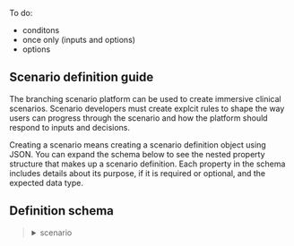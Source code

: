 To do:
- conditons
- once only (inputs and options)
- options

## Scenario definition guide

The branching scenario platform can be used to create immersive clinical scenarios. Scenario developers must create explcit rules to shape the way users can progress through the scenario and how the platform should respond to inputs and decisions.

Creating a scenario means creating a scenario definition object using JSON. You can expand the schema below to see the nested property structure that makes up a scenario definition. Each property in the schema includes details about its purpose, if it is required or optional, and the expected data type.

## Definition schema

> <details><summary>scenario</summary>
>
> `object | required`
>
> Defines the appearance and behaviour of the scenario.
>>
>> <details><summary>title</summary>
>>
>> `string | required`
>>
>> The principle title/name of the scenario.
>>
>> Displays at the top of the window.
>> </details>
>>
>> <details><summary>subtitle</summary>
>>
>> `string | optional`
>>
>> The secondary title/strapline of the scenario.
>>
>> Displays below the title, at the top of the window.
>> </details>
>>
>> <details><summary>config</summary>
>>
>> `object | required`
>>
>> Changes the behaviour of the scenario such as default scores or enabling developer mode.
>>>
>>> <details><summary>development</summary>
>>>
>>> `object | required`
>>>
>>> Configuration settings related to developer mode.
>>>>
>>>> <details><summary>developerPanelVisible</summary>
>>>>
>>>> `boolean | optional (default false)`
>>>> 
>>>> Sets the visibility of the developer panel at the bottom of the window.
>>>> </details>
>>>>
>>>> <details><summary>startNode</summary>
>>>>
>>>> `integer | optional (default 0)`
>>>>
>>>> The index of the node to show when the scenario starts.
>>>> </details>
>>>>
>>> </details>
>>> <details><summary>nodes</summary>
>>>
>>> `object | required`
>>>
>>> Configuration settings related to nodes and objects they contain.
>>>>
>>>> <details><summary>contents</summary>
>>>>
>>>> `object | required`
>>>>
>>>> Configuration settings related to content elements.
>>>>>
>>>>> <details><summary>input_textarea</summary>
>>>>>
>>>>> `object | required`
>>>>>
>>>>> Configuration settings related to input_textarea components.
>>>>>>
>>>>>> <details><summary>minLength</summary>
>>>>>>
>>>>>> `integer | required`
>>>>>>
>>>>>> The minimum number of characters required for a input_textarea to be submitted.
>>>>>> </details>
>>>>>>
>>>>>> <details><summary>defaultScore</summary>
>>>>>>
>>>>>> `integer | required`
>>>>>>
>>>>>> The score assigned for each keyword matched by the user if a custom score for that keyword is not defined.
>>>>>> </details>
>>>>>>
>>>>> </details>
>>>>>
>>>>> <details><summary>input_checkbox</summary>
>>>>>
>>>>> `object | required`
>>>>>
>>>>> Configuration settings related to input_checkbox components.
>>>>>>
>>>>>> <details><summary>defaultScore</summary>
>>>>>>
>>>>>> `object | required`
>>>>>>
>>>>>> Defines the score assigned for each checkbox selected by the user if a custom score for that checkbox is not defined.
>>>>>>>
>>>>>>> <details><summary>recommended</summary>
>>>>>>>
>>>>>>> `integer | required`
>>>>>>>
>>>>>>> The default score for a checkbox if it has the property `recommended: true` or `recommended: undefined`.
>>>>>>> </details>
>>>>>>>
>>>>>>> <details><summary>notRecommended</summary>
>>>>>>>
>>>>>>> `integer | required`
>>>>>>>
>>>>>>> The default score for a checkbox if it has the property `recommended: false`.
>>>>>>> </details>
>>>>>>>
>>>>>> </details>
>>>>>>
>>>>> </details>
>>>>>
>>>>> <details><summary>input_radios</summary>
>>>>>
>>>>> `object | required`
>>>>>
>>>>> Configuration settings related to input_radios components.
>>>>>>
>>>>>> <details><summary>defaultScore</summary>
>>>>>>
>>>>>> `object | required`
>>>>>>
>>>>>> Defines the score assigned for a radio button selected by the user if a custom score for that radio button is not defined.
>>>>>>>
>>>>>>> <details><summary>recommended</summary>
>>>>>>>
>>>>>>> `integer | required`
>>>>>>>
>>>>>>> The default score for a radio button if it has the property `recommended: true` or `recommended: undefined`.
>>>>>>> </details>
>>>>>>>
>>>>>>> <details><summary>notRecommended</summary>
>>>>>>>
>>>>>>> `integer | required`
>>>>>>>
>>>>>>> The default score for a radio button if it has the property `recommended: false`.
>>>>>>> </details>
>>>>>>>
>>>>>> </details>
>>>>>>
>>>>> </details>
>>>>>
>>>> </details>
>>>>
>>> </details>
>>>
>> </details>
>>
>> <details><summary>state</summary>
>>
>> `object | optional`
>>
>> Required only if using the state management feature of the branching scenario platform. The scenario creator can define a structure for the state object using JSON which can be as complex as required.
>>
>> For example, state might contain the objects `user`, `environment` and `patient` each of which contain their own data which changes in response to a users interaction with the scenario.
>> </details>
>>
>> <details><summary>nodes</summary>
>>
>> `array | required`
>>
>> Contains the node objects through which the user moves as the progress through the scenario.
>>>
>>> <details><summary>node</summary>
>>>
>>> `object | required (minimum 1 within nodes array)`
>>>
>>> Each node object within the nodes array defines a step on a path through the scenario.
>>>>
>>>> <details><summary>id</summary>
>>>>
>>>> `string | required | unique (amongst node objects in nodes array) | no spaces`
>>>>
>>>> Identifies the node. Used for conditional tests.
>>>> </details>
>>>>
>>>> <details><summary>title</summary>
>>>>
>>>> `string | required`
>>>>
>>>> Appears at the top of the main content panel when the node is active.
>>>> </details>
>>>>
>>>> <details><summary>contents</summary>
>>>>
>>>> `array | optional`
>>>>
>>>> Contains the content objects which appear in the middle of the main content panel. If not defined the contents area for the node will be blank.
>>>>
>>>> *Schema of properties for ALL content objects:*
>>>>>
>>>>> <details><summary>content</summary>
>>>>>
>>>>> `object | optional`
>>>>>
>>>>> Each content object within the contents array defines a element to appear in the main content area. These are rendered in order with the first defined object at the top. If no content objects are defined within the contents array for a node, the contents area for the node will be blank.
>>>>>>
>>>>>> <details><summary>id</summary>
>>>>>>
>>>>>> `string | required | unique (amongst content objects in contents array of current node) | no spaces`
>>>>>>
>>>>>> Identifies the content object. Used for conditional testing.
>>>>>> </details>
>>>>>>
>>>>>> <details><summary>type</summary>
>>>>>>
>>>>>> `string | required`
>>>>>>
>>>>>> Defines the type of content amongst the available options:
>>>>>>
>>>>>> - `text_paragraph`
>>>>>> - `text_emphasis`
>>>>>> - `text_heading`
>>>>>> - `text_link`
>>>>>> - `text_bullets`
>>>>>> - `text_numbers`
>>>>>>
>>>>>> *Content object will have other properties dependent on property `type`, see below.*
>>>>>> </details>
>>>>>>
>>>>>> <details><summary>excludeFromNotes</summary>
>>>>>>
>>>>>> `boolean | optional (default: false)`
>>>>>>
>>>>>> If `true` will prevent casenote entries being generated for the content object.
>>>>>> </details>
>>>>>>
>>>>>> <details><summary>excludeFromLog</summary>
>>>>>>
>>>>>> `boolean | optional (default: false)`
>>>>>>
>>>>>> If `true` will prevent log entries being generated for the content object.
>>>>>> </details>
>>>>>>
>>>>>> <details><summary>conditions</summary>
>>>>>>
>>>>>> `array | optional`
>>>>>>
>>>>>> Contains condition objects all of which must evaluate to `true` for the content element to be rendered. If one or more condition in the array evaluates to `false` the content element will not be rendered. If not provided then the content element will be rendered.
>>>>>>>
>>>>>>> <details><summary>condition</summary>
>>>>>>>
>>>>>>> `object | optional`
>>>>>>>
>>>>>>> Defines the condition which must evaluate to `true` for the parent content object to be rendered.
>>>>>>>>
>>>>>>>> <details><summary>target</summary>
>>>>>>>>
>>>>>>>> `object | required`
>>>>>>>>
>>>>>>>> Defines the object on which the conditional test is run.
>>>>>>>>> <details><summary>id</summary>
>>>>>>>>>
>>>>>>>>> `string | required`
>>>>>>>>>
>>>>>>>>> The id of the object on which the conditional test is run.
>>>>>>>>> </details>
>>>>>>>>>
>>>>>>>>> <details><summary>in</summary>
>>>>>>>>>
>>>>>>>>> `string | optional (default: 'contents')`
>>>>>>>>>
>>>>>>>>> Defines the array in which to search for the target id. Options:
>>>>>>>>>
>>>>>>>>> - `contents` (default if property `in` not defined)
>>>>>>>>> - `nodes`
>>>>>>>>> - `options`
>>>>>>>>> </details>
>>>>>>>>>
>>>>>>>>> <details><summary>nodeId</summary>
>>>>>>>>>
>>>>>>>>> `string | optional`
>>>>>>>>>
>>>>>>>>> The node in which the target object is found. Has no effect if target object is in `nodes`. If undefined defaults to the current node.
>>>>>>>>> </details>
>>>>>>>>>
>>>>>>>> </details>
>>>>>>>>
>>>>>>>> <details><summary>test</summary>
>>>>>>>>
>>>>>>>> `object | required`
>>>>>>>>
>>>>>>>> Defines the test to be performed on the target object.
>>>>>>>>>
>>>>>>>>> <details><summary>methodName</summary>
>>>>>>>>>
>>>>>>>>> `string | required`
>>>>>>>>>
>>>>>>>>> The name of the test to perform. Must be suitable for the target object.
>>>>>>>>> <br>Tests which can be performed on node objects:
>>>>>>>>>>
>>>>>>>>>> <details><summary>visitCount</summary>
>>>>>>>>>>
>>>>>>>>>> ***
>>>>>>>>>> </details>
>>>>>>>>>>
>>>>>>>>> <br>Tests which can be performed on text_ objects:
>>>>>>>>>> <details><summary>seen</summary>
>>>>>>>>>>
>>>>>>>>>> ***
>>>>>>>>>> </details>
>>>>>>>>>>
>>>>>>>>> </details>
>>>>>>>>>
>>>>>>>>> <details><summary>operator</summary>
>>>>>>>>>
>>>>>>>>> `string | optional`
>>>>>>>>>
>>>>>>>>> Only required if needed for the chosen `methodName`. Options:
>>>>>>>>>
>>>>>>>>> - `>`
>>>>>>>>> - `<`
>>>>>>>>> - `=`
>>>>>>>>>
>>>>>>>>> See under `methodName` for further details.
>>>>>>>>> </details>
>>>>>>>>>
>>>>>>>>> <details><summary>require</summary>
>>>>>>>>>
>>>>>>>>> `string/integer/float | optional`
>>>>>>>>>
>>>>>>>>> Only required if needed for the chosen `methodName`. See under `methodName` for further details.
>>>>>>>>> </details>
>>>>>>>>>
>>>>>>>> </details>
>>>>>>>>
>>>>>>> </details>
>>>>>>>
>>>>>> </details>
>>>>>>
>>>>> </details>
>>>>>
>>>> *Schema of properties for specific content types:*
>>>>>
>>>>> <br>Text-based elements:
>>>>> <details><summary>text_paragraph</summary>
>>>>>
>>>>> *These properties in addition to those for all content objects shown above*
>>>>>>
>>>>>> <details><summary>text</summary>
>>>>>>
>>>>>> `string | required`
>>>>>>
>>>>>> Rendered as regular paragraph text in the content area.
>>>>>> </details>
>>>>>>
>>>>>> <details><summary>bold</summary>
>>>>>>
>>>>>> `boolean | optional (default: false)`
>>>>>>
>>>>>> If `true` paragraph text will be **bold**.
>>>>>> </details>
>>>>>>
>>>>> </details>
>>>>>
>>>>> <details><summary>text_emphasis</summary>
>>>>>
>>>>> *These properties in addition to those for all content objects shown above*
>>>>>>
>>>>>> <details><summary>text</summary>
>>>>>>
>>>>>> `string | required`
>>>>>>
>>>>>> Rendered as large italicised centered text in the content area.
>>>>>> </details>
>>>>>>
>>>>> </details>
>>>>>
>>>>> <details><summary>text_heading</summary>
>>>>>
>>>>> *These properties in addition to those for all content objects shown above*
>>>>>>
>>>>>> <details><summary>text</summary>
>>>>>>
>>>>>> `string | required`
>>>>>>
>>>>>> Rendered as heading text in the content area.
>>>>>> </details>
>>>>>>
>>>>>> <details><summary>level</summary>
>>>>>>
>>>>>> `integer | required`
>>>>>>
>>>>>> Sets the size/importance for the heading text. Options:
>>>>>> - `1` (equivalent to `<h3>`)
>>>>>> - `2` (equivalent to `<h4>`)
>>>>>> - `3` (equivalent to `<h5>`)
>>>>>> </details>
>>>>>>
>>>>>> <details><summary>center</summary>
>>>>>>
>>>>>> `boolean | optional (default: false)`
>>>>>>
>>>>>> If `true` heading will be horizontally centered in the content area.
>>>>>> </details>
>>>>>>
>>>>> </details>
>>>>>
>>>>> <details><summary>text_link</summary>
>>>>>
>>>>> *These properties in addition to those for all content objects shown above*
>>>>>>
>>>>>> <details><summary>text</summary>
>>>>>>
>>>>>> `string | required`
>>>>>>
>>>>>> Rendered as text formatted as a link in the content area.
>>>>>> </details>
>>>>>>
>>>>>> <details><summary>link</summary>
>>>>>>
>>>>>> `string | required`
>>>>>>
>>>>>> A resolvable URL (absolute or relative) which will be opened in a new tab when the text is clicked.
>>>>>> </details>
>>>>>>
>>>>> </details>
>>>>>
>>>>> <details><summary>text_bullets</summary>
>>>>>
>>>>> *These properties in addition to those for all content objects shown above*
>>>>>>
>>>>>> <details><summary>text</summary>
>>>>>>
>>>>>> `string | optional`
>>>>>>
>>>>>> Rendered as regular paragraph text in the content area above the bullet points. If not defined the bullet points appear without preceeding paragraph.
>>>>>> </details>
>>>>>>
>>>>>> <details><summary>items</summary>
>>>>>>
>>>>>> `array | required`
>>>>>>
>>>>>> Contains the item strings to appear on each bullet point. Rendered in order with the first item in the array appearing at the top of the list.
>>>>>>>
>>>>>>> <details><summary>item</summary>
>>>>>>>
>>>>>>> `string | required (minimum 1 within array items)`
>>>>>>>
>>>>>>> The text which appears for this bullet point.
>>>>>>> </details>
>>>>>>>
>>>>>> </details>
>>>>>>
>>>>> </details>
>>>>>
>>>>> <details><summary>text_numbers</summary>
>>>>>
>>>>> *These properties in addition to those for all content objects shown above*
>>>>>>
>>>>>> <details><summary>text</summary>
>>>>>>
>>>>>> `string | optional`
>>>>>>
>>>>>> Rendered as regular paragraph text in the content area above the numbered points. If not defined the numbered points appear without preceeding paragraph.
>>>>>> </details>
>>>>>>
>>>>>> <details><summary>items</summary>
>>>>>>
>>>>>> `array | required`
>>>>>>
>>>>>> Contains the item strings to appear on each numbered point. Rendered in order with the first item in the array as number 1 on the list.
>>>>>>>
>>>>>>> <details><summary>item</summary>
>>>>>>>
>>>>>>> `string | required (minimum 1 within array items)`
>>>>>>>
>>>>>>> The text which appears for this bullet point.
>>>>>>> </details>
>>>>>>>
>>>>>> </details>
>>>>>>
>>>>> </details>
>>>>>
>>>>> <br>Media elements:
>>>>> <details><summary>media_image</summary>
>>>>>
>>>>> *These properties in addition to those for all content objects shown above*
>>>>>>
>>>>>> <details><summary>text</summary>
>>>>>>
>>>>>> `string | required`
>>>>>>
>>>>>> The 'alt' text for the image which appears if the image fails to load, and is used by users of assistive technology.
>>>>>> </details>
>>>>>>
>>>>>> <details><summary>path</summary>
>>>>>>
>>>>>> `string | required`
>>>>>>
>>>>>> The filename (including file type extension) of the image to be rendered. The image should be placed in the folder `scenario/img/`. If placed in a sub-directory within this folder, include this: e.g. `my-sub-directory/my-image.jpg`.
>>>>>> </details>
>>>>>>
>>>>>> <details><summary>caption</summary>
>>>>>>
>>>>>> `object | optional`
>>>>>>
>>>>>> Defines a caption to appear below the image. If not defined, no caption will appear.
>>>>>>>
>>>>>>> <details><summary>text</summary>
>>>>>>>
>>>>>>> `string | required`
>>>>>>>
>>>>>>> Rendered as centered paragraph text below the image. Formatted as a link if the caption->link property is defined.
>>>>>>> </details>
>>>>>>>
>>>>>>> <details><summary>link</summary>
>>>>>>>
>>>>>>> `string | required`
>>>>>>>
>>>>>>> A resolvable URL (absolute or relative) which will be opened in a new tab when the caption text is clicked. If not defined the caption text is not clickable.
>>>>>>> </details>
>>>>>>>
>>>>>> </details>
>>>>>>
>>>>> </details>
>>>>>
>>>>> <br>Layout elements:
>>>>> <details><summary>layout_spacer</summary>
>>>>>
>>>>> *These properties in addition to those for all content objects shown above*
>>>>>>
>>>>>> <details><summary>size</summary>
>>>>>>
>>>>>> `integer | required`
>>>>>>
>>>>>> The size of the spacer element as vh units (percentage of the height of the users window).
>>>>>> </details>
>>>>>>
>>>>> </details>
>>>>>
>>>>> <details><summary>layout_columns</summary>
>>>>>
>>>>> *These properties in addition to those for all content objects shown above*
>>>>>>
>>>>>> <details><summary>columns</summary>
>>>>>>
>>>>>> `array | required`
>>>>>>
>>>>>> Contains the column objects which are to appear side-by-side in the content area.
>>>>>>>
>>>>>>> <details><summary>column</summary>
>>>>>>>
>>>>>>> `object | required (minimum 2)`
>>>>>>>
>>>>>>> Defined like a regular content element (e.g. text_paragraph) but with the additional optional property of `colWidth`.
>>>>>>>>
>>>>>>>> <details><summary>colWidth</summary>
>>>>>>>>
>>>>>>>> `integer | optional`
>>>>>>>>
>>>>>>>> Defines the proportion of the width of the content area that this column should take up as a division of 12. If not defined then the columns will automatically set their width.
>>>>>>>>
>>>>>>>> E.g.:
>>>>>>>> - Two columns both with `colWidth: 6` will take up half the width each.
>>>>>>>> - Three columns; one with `colWidth: 6` will take up half the width; the other two with `colWidth: undefined` will take up the remaining half between them each automatically according to content.
>>>>>>>> </details>
>>>>>>>>
>>>>>>> </details>
>>>>>>>
>>>>>> </details>
>>>>>>
>>>>> </details>
>>>>>
>>>>> <br>Input/interactive elements:
>>>>> <details><summary>input_textarea</summary>
>>>>>
>>>>> *These properties in addition to those for all content objects shown above*
>>>>>>
>>>>>> <details><summary>text</summary>
>>>>>>
>>>>>> `string | required`
>>>>>>
>>>>>> Rendered as regular paragraph text above the input textarea.
>>>>>> </details>
>>>>>>
>>>>>> <details><summary>keywords</summary>
>>>>>>
>>>>>> `array | optional`
>>>>>>
>>>>>> Contains the keyword objects which trigger a response to the users entry. If not defined the user entry will never generate a response.
>>>>>>>
>>>>>>> <details><summary>keyword</summary>
>>>>>>>
>>>>>>> `object | required (minimum 1)`
>>>>>>>
>>>>>>> Defines a group of trigger words which each generate the same response.
>>>>>>>>
>>>>>>>> <details><summary>id</summary>
>>>>>>>>
>>>>>>>> `string | required | unique (amongst keyword objects in keyword array) | no spaces`
>>>>>>>>
>>>>>>>> Identifies the keyword object. Used for conditional tests.
>>>>>>>> </details>
>>>>>>>>
>>>>>>>> <details><summary>title</summary>
>>>>>>>>
>>>>>>>> `string | required`
>>>>>>>>
>>>>>>>> Title for the concept identified by this keyword concept. Used by feedback mechanisms (e.g. to make suggestions to the user about keywords they missed).
>>>>>>>> </details>
>>>>>>>>
>>>>>>>> <details><summary>triggers</summary>
>>>>>>>>
>>>>>>>> `array | optional`
>>>>>>>>
>>>>>>>> Contains the trigger word strings. If any one of these is triggered the keyword object response will be shown.
>>>>>>>>>
>>>>>>>>> <details><summary>trigger</summary>
>>>>>>>>>
>>>>>>>>> `string | required (minimum 1) | lowercase`
>>>>>>>>>
>>>>>>>>> The string to search within the users entry for.
>>>>>>>>> </details>
>>>>>>>>>
>>>>>>>> </details>
>>>>>>>>
>>>>>>>> <details><summary>response</summary>
>>>>>>>>
>>>>>>>> `string | optional`
>>>>>>>>
>>>>>>>> All responses, for keywords where one or more trigger word have been matched, are shown to the user after they click submit for the input_textarea. If a keyword object does not have a response defined, matching it will not generate a response.
>>>>>>>> </details>
>>>>>>>>
>>>>>>>> <details><summary>recommended</summary>
>>>>>>>>
>>>>>>>> `boolean | optional (default: true)`
>>>>>>>>
>>>>>>>> Used by feedback mechanisms to suggest to user if they missed a correct concept (`recommended: true`), or incorrectly identified an inappropriate concept (`recommended: false`).
>>>>>>>> </details>
>>>>>>>>
>>>>>>>> <details><summary>score</summary>
>>>>>>>>
>>>>>>>> `integer | optional`
>>>>>>>>
>>>>>>>>  The score assigned for matching this keyword. Can be positive, negative or 0. If not defined the default score set in the config will be used instead.
>>>>>>>> </details>
>>>>>>>>
>>>>>>>> <details><summary>setState</summary>
>>>>>>>>
>>>>>>>> `array | optional`
>>>>>>>>
>>>>>>>> Contains state objects to be set if the keyword is matched. If not defined the state object is not altered by matching this keyword. A keyword setState value takes priority over a setState value for the parent input_textarea.
>>>>>>>>>
>>>>>>>>> <details><summary>state</summary>
>>>>>>>>>
>>>>>>>>> `object | required (minimum 1)`
>>>>>>>>>
>>>>>>>>> Defines the state property to update and the new value.
>>>>>>>>>>
>>>>>>>>>> <details><summary>path</summary>
>>>>>>>>>>
>>>>>>>>>> `array | required`
>>>>>>>>>>
>>>>>>>>>> Contains strings which together define the property to be updated. For example, to update `state.user.grade` use `path: ["user","grade"]`.
>>>>>>>>>>>
>>>>>>>>>>> <details><summary>item</summary>
>>>>>>>>>>>
>>>>>>>>>>> `string | required (minimum 1)`
>>>>>>>>>>>
>>>>>>>>>>> Component of the path to the target state property to be updated.
>>>>>>>>>>> </details>
>>>>>>>>>>>
>>>>>>>>>> </details>
>>>>>>>>>>
>>>>>>>>>> <details><summary>value</summary>
>>>>>>>>>>
>>>>>>>>>> `string/integer/float | required`
>>>>>>>>>>
>>>>>>>>>> The value to set the target state property with.
>>>>>>>>>> </details>
>>>>>>>>>>
>>>>>>>>> </details>
>>>>>>>>>
>>>>>>>> </details>
>>>>>>>>
>>>>>>> </details>
>>>>>>>
>>>>>> </details>
>>>>>>
>>>>>> <details><summary>setState</summary>
>>>>>>
>>>>>> `array | optional`
>>>>>>
>>>>>> Contains state objects to be set if the once the input_textarea is submitted. If not defined the state object is not altered by submitting this input_textarea. If a keyword is matched which also has a setState object for the same state property, the keyword value takes priority over the input_textarea setState value.
>>>>>>>
>>>>>>> <details><summary>state</summary>
>>>>>>>
>>>>>>> `object | required (minimum 1)`
>>>>>>>
>>>>>>> Defines the state property to update and the new value.
>>>>>>>>
>>>>>>>> <details><summary>path</summary>
>>>>>>>>
>>>>>>>> `array | required`
>>>>>>>>
>>>>>>>> Contains strings which together define the property to be updated. For example, to update `state.user.grade` use `path: ["user","grade"]`.
>>>>>>>>>
>>>>>>>>> <details><summary>item</summary>
>>>>>>>>>
>>>>>>>>> `string | required (minimum 1)`
>>>>>>>>>
>>>>>>>>> Component of the path to the target state property to be updated.
>>>>>>>>> </details>
>>>>>>>>>
>>>>>>>> </details>
>>>>>>>>
>>>>>>>> <details><summary>value</summary>
>>>>>>>>
>>>>>>>> `string/integer/float | required`
>>>>>>>>
>>>>>>>> The value to set the target state property with.
>>>>>>>> </details>
>>>>>>>>
>>>>>>> </details>
>>>>>>>
>>>>>> </details>
>>>>>>
>>>>> </details>
>>>>>
>>>>> <details><summary>input_checkbox</summary>
>>>>>
>>>>> *These properties in addition to those for all content objects shown above*
>>>>>>
>>>>>> <details><summary>text</summary>
>>>>>>
>>>>>> `string | required`
>>>>>>
>>>>>> Rendered as regular paragraph text above the checkboxes.
>>>>>> </details>
>>>>>>
>>>>>> <details><summary>checkboxes</summary>
>>>>>>
>>>>>> `array | required`
>>>>>>
>>>>>> Contains the checkbox objects for the user to choose from.
>>>>>>>
>>>>>>> <details><summary>checkbox</summary>
>>>>>>>
>>>>>>> `object | required (minimum 1)`
>>>>>>>
>>>>>>> Defines a checkbox the user can select.
>>>>>>>>
>>>>>>>> <details><summary>id</summary>
>>>>>>>>
>>>>>>>> `string | required | unique (amongst checkbox objects in checkboxes array) | no spaces`
>>>>>>>>
>>>>>>>> Identifies the checkbox object. Used for conditional tests.
>>>>>>>> </details>
>>>>>>>>
>>>>>>>> <details><summary>title</summary>
>>>>>>>>
>>>>>>>> `string | required`
>>>>>>>>
>>>>>>>> Title for the checkbox. Shown by the checkbox and used by feedback mechanisms (e.g. to make suggestions to the user about checkboxes they missed).
>>>>>>>> </details>
>>>>>>>>
>>>>>>>> <details><summary>response</summary>
>>>>>>>>
>>>>>>>> `string | optional`
>>>>>>>>
>>>>>>>> All responses, for checkboxes which are selected, are shown to the user after they click submit for the input_checkbox. If a checkbox object does not have a response defined, selecting it will not generate a response.
>>>>>>>> </details>
>>>>>>>>
>>>>>>>> <details><summary>recommended</summary>
>>>>>>>>
>>>>>>>> `boolean | optional (default: true)`
>>>>>>>>
>>>>>>>> Used by feedback mechanisms to suggest to user if they missed a correct checkbox (`recommended: true`), or incorrectly selected an inappropriate checkbox (`recommended: false`).
>>>>>>>> </details>
>>>>>>>>
>>>>>>>> <details><summary>score</summary>
>>>>>>>>
>>>>>>>> `integer | optional`
>>>>>>>>
>>>>>>>>  The score assigned for selecting this checkbox. Can be positive, negative or 0. If not defined the default score set in the config will be used instead.
>>>>>>>> </details>
>>>>>>>>
>>>>>>>> <details><summary>setState</summary>
>>>>>>>>
>>>>>>>> `array | optional`
>>>>>>>>
>>>>>>>> Contains state objects to be set if the checkbox is selected. If not defined the state object is not altered by selecting this checkbox. A checkbox setState value takes priority over a setState value for the parent input_checkbox.
>>>>>>>>>
>>>>>>>>> <details><summary>state</summary>
>>>>>>>>>
>>>>>>>>> `object | required (minimum 1)`
>>>>>>>>>
>>>>>>>>> Defines the state property to update and the new value.
>>>>>>>>>>
>>>>>>>>>> <details><summary>path</summary>
>>>>>>>>>>
>>>>>>>>>> `array | required`
>>>>>>>>>>
>>>>>>>>>> Contains strings which together define the property to be updated. For example, to update `state.user.grade` use `path: ["user","grade"]`.
>>>>>>>>>>>
>>>>>>>>>>> <details><summary>item</summary>
>>>>>>>>>>>
>>>>>>>>>>> `string | required (minimum 1)`
>>>>>>>>>>>
>>>>>>>>>>> Component of the path to the target state property to be updated.
>>>>>>>>>>> </details>
>>>>>>>>>>>
>>>>>>>>>> </details>
>>>>>>>>>>
>>>>>>>>>> <details><summary>value</summary>
>>>>>>>>>>
>>>>>>>>>> `string/integer/float | required`
>>>>>>>>>>
>>>>>>>>>> The value to set the target state property with.
>>>>>>>>>> </details>
>>>>>>>>>>
>>>>>>>>> </details>
>>>>>>>>>
>>>>>>>> </details>
>>>>>>>>
>>>>>>> </details>
>>>>>>>
>>>>>> </details>
>>>>>>
>>>>>> <details><summary>setState</summary>
>>>>>>
>>>>>> `array | optional`
>>>>>>
>>>>>> Contains state objects to be set if the once the input_checkbox is submitted. If not defined the state object is not altered by submitting this input_checkbox. If a checkbox is selected which also has a setState object for the same state property, the checkbox value takes priority over the input_checkbox setState value.
>>>>>>>
>>>>>>> <details><summary>state</summary>
>>>>>>>
>>>>>>> `object | required (minimum 1)`
>>>>>>>
>>>>>>> Defines the state property to update and the new value.
>>>>>>>>
>>>>>>>> <details><summary>path</summary>
>>>>>>>>
>>>>>>>> `array | required`
>>>>>>>>
>>>>>>>> Contains strings which together define the property to be updated. For example, to update `state.user.grade` use `path: ["user","grade"]`.
>>>>>>>>>
>>>>>>>>> <details><summary>item</summary>
>>>>>>>>>
>>>>>>>>> `string | required (minimum 1)`
>>>>>>>>>
>>>>>>>>> Component of the path to the target state property to be updated.
>>>>>>>>> </details>
>>>>>>>>>
>>>>>>>> </details>
>>>>>>>>
>>>>>>>> <details><summary>value</summary>
>>>>>>>>
>>>>>>>> `string/integer/float | required`
>>>>>>>>
>>>>>>>> The value to set the target state property with.
>>>>>>>> </details>
>>>>>>>>
>>>>>>> </details>
>>>>>>>
>>>>>> </details>
>>>>>>
>>>>> </details>
>>>>>
>>>>> <details><summary>input_radios</summary>
>>>>>
>>>>> *These properties in addition to those for all content objects shown above*
>>>>>>
>>>>>> <details><summary>text</summary>
>>>>>>
>>>>>> `string | required`
>>>>>>
>>>>>> Rendered as regular paragraph text above the radio buttons.
>>>>>> </details>
>>>>>>
>>>>>> <details><summary>radios</summary>
>>>>>>
>>>>>> `array | required`
>>>>>>
>>>>>> Contains the radio objects for the user to choose from.
>>>>>>>
>>>>>>> <details><summary>radio</summary>
>>>>>>>
>>>>>>> `object | required (minimum 1)`
>>>>>>>
>>>>>>> Defines a radio button the user can select.
>>>>>>>>
>>>>>>>> <details><summary>id</summary>
>>>>>>>>
>>>>>>>> `string | required | unique (amongst radio objects in radios array) | no spaces`
>>>>>>>>
>>>>>>>> Identifies the radio object. Used for conditional tests.
>>>>>>>> </details>
>>>>>>>>
>>>>>>>> <details><summary>title</summary>
>>>>>>>>
>>>>>>>> `string | required`
>>>>>>>>
>>>>>>>> Title for the radio button. Shown by the radio button and used by feedback mechanisms (e.g. to make suggestions to the user about a radio button they should have selected).
>>>>>>>> </details>
>>>>>>>>
>>>>>>>> <details><summary>response</summary>
>>>>>>>>
>>>>>>>> `string | optional`
>>>>>>>>
>>>>>>>> The responses for the radio button which is selected is shown to the user after they click submit for the input_radios. If a radio object does not have a response defined, selecting it will not generate a response.
>>>>>>>> </details>
>>>>>>>>
>>>>>>>> <details><summary>recommended</summary>
>>>>>>>>
>>>>>>>> `boolean | optional (default: true)`
>>>>>>>>
>>>>>>>> Used by feedback mechanisms to suggest to user if they missed a correct radio button (`recommended: true`), or incorrectly selected an inappropriate radio button (`recommended: false`).
>>>>>>>> </details>
>>>>>>>>
>>>>>>>> <details><summary>score</summary>
>>>>>>>>
>>>>>>>> `integer | optional`
>>>>>>>>
>>>>>>>>  The score assigned for selecting this radio button. Can be positive, negative or 0. If not defined the default score set in the config will be used instead.
>>>>>>>> </details>
>>>>>>>>
>>>>>>>> <details><summary>setState</summary>
>>>>>>>>
>>>>>>>> `array | optional`
>>>>>>>>
>>>>>>>> Contains state objects to be set if the radio button is selected. If not defined the state object is not altered by selecting this radio button. A radio button setState value takes priority over a setState value for the parent input_radios.
>>>>>>>>>
>>>>>>>>> <details><summary>state</summary>
>>>>>>>>>
>>>>>>>>> `object | required (minimum 1)`
>>>>>>>>>
>>>>>>>>> Defines the state property to update and the new value.
>>>>>>>>>>
>>>>>>>>>> <details><summary>path</summary>
>>>>>>>>>>
>>>>>>>>>> `array | required`
>>>>>>>>>>
>>>>>>>>>> Contains strings which together define the property to be updated. For example, to update `state.user.grade` use `path: ["user","grade"]`.
>>>>>>>>>>>
>>>>>>>>>>> <details><summary>item</summary>
>>>>>>>>>>>
>>>>>>>>>>> `string | required (minimum 1)`
>>>>>>>>>>>
>>>>>>>>>>> Component of the path to the target state property to be updated.
>>>>>>>>>>> </details>
>>>>>>>>>>>
>>>>>>>>>> </details>
>>>>>>>>>>
>>>>>>>>>> <details><summary>value</summary>
>>>>>>>>>>
>>>>>>>>>> `string/integer/float | required`
>>>>>>>>>>
>>>>>>>>>> The value to set the target state property with.
>>>>>>>>>> </details>
>>>>>>>>>>
>>>>>>>>> </details>
>>>>>>>>>
>>>>>>>> </details>
>>>>>>>>
>>>>>>> </details>
>>>>>>>
>>>>>> </details>
>>>>>>
>>>>>> <details><summary>setState</summary>
>>>>>>
>>>>>> `array | optional`
>>>>>>
>>>>>> Contains state objects to be set if the once the input_radios is submitted. If not defined the state object is not altered by submitting this input_radios. If a radio button is selected which also has a setState object for the same state property, the radio button value takes priority over the input_radios setState value.
>>>>>>>
>>>>>>> <details><summary>state</summary>
>>>>>>>
>>>>>>> `object | required (minimum 1)`
>>>>>>>
>>>>>>> Defines the state property to update and the new value.
>>>>>>>>
>>>>>>>> <details><summary>path</summary>
>>>>>>>>
>>>>>>>> `array | required`
>>>>>>>>
>>>>>>>> Contains strings which together define the property to be updated. For example, to update `state.user.grade` use `path: ["user","grade"]`.
>>>>>>>>>
>>>>>>>>> <details><summary>item</summary>
>>>>>>>>>
>>>>>>>>> `string | required (minimum 1)`
>>>>>>>>>
>>>>>>>>> Component of the path to the target state property to be updated.
>>>>>>>>> </details>
>>>>>>>>>
>>>>>>>> </details>
>>>>>>>>
>>>>>>>> <details><summary>value</summary>
>>>>>>>>
>>>>>>>> `string/integer/float | required`
>>>>>>>>
>>>>>>>> The value to set the target state property with.
>>>>>>>> </details>
>>>>>>>>
>>>>>>> </details>
>>>>>>>
>>>>>> </details>
>>>>>>
>>>>> </details>
>>>>>
>>>> </details>
>>>>
>>>> <details><summary>options</summary>
>>>>
>>>> `array | optional`
>>>>
>>>> Contains the option objects which appear at the bottom of the main content panel. If not defined the options area for the node will be blank.
>>>> </details>
>>>>
>>>> <details><summary>excludeFromNotes</summary>
>>>>
>>>> `boolean | optional (default: false)`
>>>>
>>>> If `true` will prevent casenote entries being generated for the node regardless of the excludeFromNotes value set for the contents/options of the node.
>>>> </details>
>>>>
>>>> <details><summary>excludeFromLog</summary>
>>>>
>>>> `boolean | optional (default: false)`
>>>>
>>>> If `true` will prevent scenario log entries being generated for the node regardless of the excludeFromLog value set for the contents/options of the node.
>>>> </details>
>>>>
>>> </details>
>>>
>> </details>
>>
> </details>
>